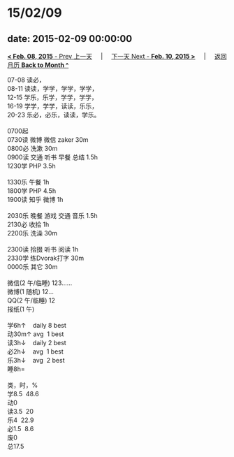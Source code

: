 # 15/02/09

date: 2015-02-09 00:00:00
---
[**< Feb. 08, 2015** - Prev 上一天](/lifelogs/2015/02/d08.md) &nbsp; &nbsp; | &nbsp; &nbsp; [下一天 Next - **Feb. 10, 2015 >**](/lifelogs/2015/02/d10.md) &nbsp; &nbsp; |  &nbsp; &nbsp; [返回月历 **Back to Month ^**](/lifelogs/2015/02/index.md)
<br/><div>07-08 读必，</div><div>08-11 读读，学学，学学，学学，</div><div>12-15 学乐，乐学，学学，学学，<br/>16-19 学学，学学，读读，乐乐，<br/>20-23 乐必，必乐，读读，学乐。<div><br/></div>0700起</div><div>0730读 微博 微信 zaker 30m<br/>0800必 洗漱 30m</div><div>0900读 交通 听书 早餐 总结 1.5h<br/>1230学 PHP 3.5h<div><br/></div>1330乐 午餐 1h</div><div>1800学 PHP 4.5h</div><div>1900读 知乎 微博 1h</div><div><br/>2030乐 晚餐 游戏 交通 音乐 1.5h</div><div>2130必 收拾 1h</div><div>2200乐 洗澡 30m</div><div><br/></div><div>2300读 拾掇 听书 阅读 1h</div><div>2330学 练Dvorak打字 30m</div><div>0000乐 其它 30m</div><div><div><br/></div><div>微信(2 午/临睡) 123……</div>微博(1 随机) 12…<br/>QQ(2 午/临睡) 12<br/>报纸(1 午) <div><br/></div>学6h↑    daily 8 best<br/>动30m↑ avg  1 best<br/>读3h↓    daily 2 best<br/>必2h↓    avg  1 best<br/>乐3h↓    avg  2 best<br/>睡8h=<div><br/></div>类，时，%<br/><div>学8.5  48.6<br/>动0<br/>读3.5  20<br/>乐4  22.9<br/>必1.5  8.6<br/>废0<br/>总17.5</div>
